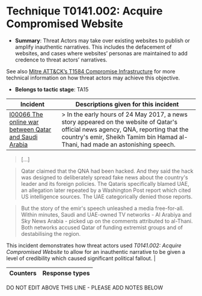 # Technique T0141.002: Acquire Compromised Website

* **Summary**: Threat Actors may take over existing websites to publish or amplify inauthentic narratives. This includes the defacement of websites, and cases where websites’ personas are maintained to add credence to threat actors’ narratives.

See also [Mitre ATT&CK’s T1584 Compromise Infrastructure](https://attack.mitre.org/techniques/T1584/) for more technical information on how threat actors may achieve this objective.

* **Belongs to tactic stage**: TA15


| Incident | Descriptions given for this incident |
| -------- | -------------------- |
| [I00066 The online war between Qatar and Saudi Arabia](../../generated_pages/incidents/I00066.md) | > In the early hours of 24 May 2017, a news story appeared on the website of Qatar's official news agency, QNA, reporting that the country's emir, Sheikh Tamim bin Hamad al-Thani, had made an astonishing speech.

> […]

> Qatar claimed that the QNA had been hacked. And they said the hack was designed to deliberately spread fake news about the country's leader and its foreign policies. The Qataris specifically blamed UAE, an allegation later repeated by a Washington Post report which cited US intelligence sources. The UAE categorically denied those reports.

> But the story of the emir's speech unleashed a media free-for-all. Within minutes, Saudi and UAE-owned TV networks - Al Arabiya and Sky News Arabia - picked up on the comments attributed to al-Thani. Both networks accused Qatar of funding extremist groups and of destabilising the region.

This incident demonstrates how threat actors used _T0141.002: Acquire Compromised Website_ to allow for an inauthentic narrative to be given a level of credibility which caused significant political fallout. |



| Counters | Response types |
| -------- | -------------- |


DO NOT EDIT ABOVE THIS LINE - PLEASE ADD NOTES BELOW